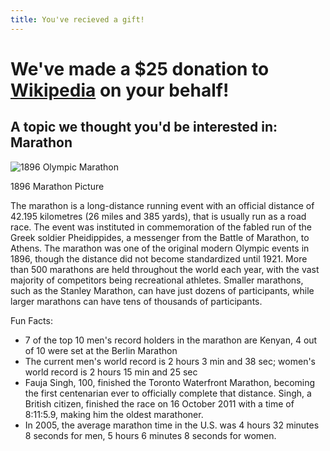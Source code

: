 ```yaml
---
title: You've recieved a gift!
---
```


# We've made a $25 donation to [Wikipedia](http://wikipedia.org) on your behalf!

## A topic we thought you'd be interested in: Marathon

![1896 Olympic Marathon](http://upload.wikimedia.org/wikipedia/commons/thumb/4/43/1896_Olympic_marathon.jpg/640px-1896_Olympic_marathon.jpg "1896 Olympic Marathon")

1896 Marathon Picture

The marathon is a long-distance running event with an official distance of 42.195 kilometres (26 miles and 385 yards), that is usually run as a road race. The event was instituted in commemoration of the fabled run of the Greek soldier Pheidippides, a messenger from the Battle of Marathon, to Athens.
The marathon was one of the original modern Olympic events in 1896, though the distance did not become standardized until 1921. More than 500 marathons are held throughout the world each year, with the vast majority of competitors being recreational athletes. Smaller marathons, such as the Stanley Marathon, can have just dozens of participants, while larger marathons can have tens of thousands of participants.

Fun Facts:

* 7 of the top 10 men's record holders in the marathon are Kenyan, 4 out of 10 were set at the Berlin Marathon
* The current men's world record is 2 hours 3 min and 38 sec; women's world record is 2 hours 15 min and 25 sec
* Fauja Singh, 100, finished the Toronto Waterfront Marathon, becoming the first centenarian ever to officially complete that distance. Singh, a British citizen, finished the race on 16 October 2011 with a time of 8:11:5.9, making him the oldest marathoner.
* In 2005, the average marathon time in the U.S. was 4 hours 32 minutes 8 seconds for men, 5 hours 6 minutes 8 seconds for women.

